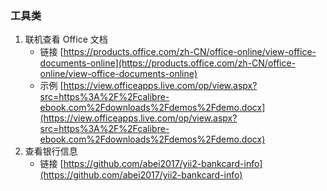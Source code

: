 ### 工具类
1. 联机查看 Office 文档
    - 链接 [https://products.office.com/zh-CN/office-online/view-office-documents-online](https://products.office.com/zh-CN/office-online/view-office-documents-online)
    - 示例 [https://view.officeapps.live.com/op/view.aspx?src=https%3A%2F%2Fcalibre-ebook.com%2Fdownloads%2Fdemos%2Fdemo.docx](https://view.officeapps.live.com/op/view.aspx?src=https%3A%2F%2Fcalibre-ebook.com%2Fdownloads%2Fdemos%2Fdemo.docx)
2. 查看银行信息
    - 链接 [https://github.com/abei2017/yii2-bankcard-info](https://github.com/abei2017/yii2-bankcard-info)
